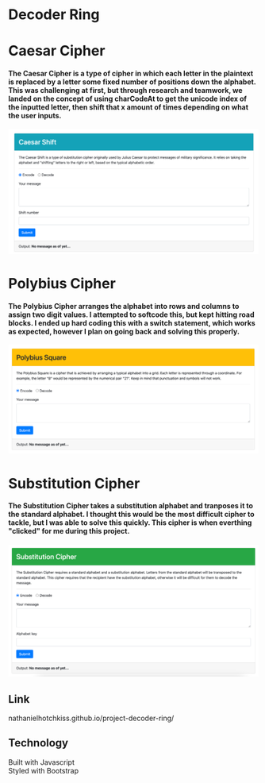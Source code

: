 # Decoder Ring

# Caesar Cipher
#### The Caesar Cipher is a type of cipher in which each letter in the plaintext is replaced by a letter some fixed number of positions down the alphabet. This was challenging at first, but through research and teamwork, we landed on the concept of using charCodeAt to get the unicode index of the inputted letter, then shift that x amount of times depending on what the user inputs. 

![A screen shot of the Caesar Cihper](/src/images/Caesar.png)


# Polybius Cipher
#### The Polybius Cipher arranges the alphabet into rows and columns to assign two digit values. I attempted to softcode this, but kept hitting road blocks. I ended up hard coding this with a switch statement, which works as expected, however I plan on going back and solving this properly.

![A screen shot of the Polybius Cipher](/src/images/Polybius.png)


# Substitution Cipher
#### The Substitution Cipher takes a substitution alphabet and tranposes it to the standard alphabet. I thought this would be the most difficult cipher to tackle, but I was able to solve this quickly. This cipher is when everthing "clicked" for me during this project. 

![A screen shot of the Substitution](/src/images/Substitution.png)

## Link

nathanielhotchkiss.github.io/project-decoder-ring/

## Technology

Built with Javascript  
Styled with Bootstrap

